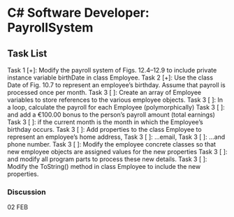 # C# Software Developer: PayrollSystem

## Task List

Task 1 [+]: Modify the payroll system of Figs. 12.4–12.9 to include private instance variable birthDate in class Employee. 
Task 2 [+]: Use the class Date of Fig. 10.7 to represent an employee’s birthday. 
Assume that payroll is processed once per month. 
Task 3 [ ]: Create an array of Employee variables to store references to the various employee objects. 
Task 3 [ ]: In a loop, calculate the payroll for each Employee (polymorphically) 
Task 3 [ ]: and add a €100.00 bonus to the person’s payroll amount (total earnings) 
Task 3 [ ]: if the current month is the month in which the Employee’s birthday occurs.
Task 3 [ ]: Add properties to the class Employee to represent an employee’s home address, 
Task 3 [ ]: ...email,
Task 3 [ ]: ...and phone number. 
Task 3 [ ]: Modify the employee concrete classes so that new employee objects
are assigned values for the new properties 
Task 3 [ ]: and modify all program parts to process these new details.
Task 3 [ ]: Modify the ToString() method in class Employee to include the new properties.

### Discussion

02 FEB

